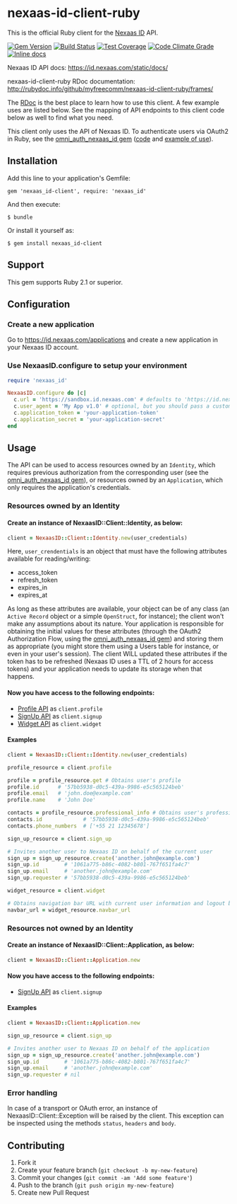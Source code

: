 # nexaas-id-client-ruby

This is the official Ruby client for the [Nexaas ID](https://id.nexaas.com) API.

[![Gem Version](https://badge.fury.io/rb/nexaas-id-client.png)](https://rubygems.org/gems/nexaas-id-client)
[![Build Status](https://travis-ci.org/myfreecomm/nexaas-id-client-ruby.png?branch=master)](https://travis-ci.org/myfreecomm/nexaas-id-client-ruby)
[![Test Coverage](https://coveralls.io/repos/myfreecomm/nexaas-id-client-ruby/badge.png?branch=master)](https://coveralls.io/r/myfreecomm/nexaas-id-client-ruby)
[![Code Climate Grade](https://codeclimate.com/github/myfreecomm/nexaas-id-client-ruby.png)](https://codeclimate.com/github/myfreecomm/nexaas-id-client-ruby)
[![Inline docs](http://inch-ci.org/github/myfreecomm/nexaas-id-client-ruby.svg)](http://inch-ci.org/github/myfreecomm/nexaas-id-client-ruby)

Nexaas ID API docs: https://id.nexaas.com/static/docs/

nexaas-id-client-ruby RDoc documentation: http://rubydoc.info/github/myfreecomm/nexaas-id-client-ruby/frames/

The [RDoc](http://rubydoc.info/github/myfreecomm/nexaas-id-client-ruby/frames/) is the best place to learn how to use this client. A few example uses are listed below. See the mapping of API endpoints to this client code below as well to find what you need.

This client only uses the API of Nexaas ID. To authenticate users via OAuth2 in Ruby, see the [omni_auth_nexaas_id gem](https://rubygems.org/gems/omni_auth_nexaas_id) ([code](https://github.com/myfreecomm/omniauth-nexaas_id) and [example of use](https://github.com/myfreecomm/nexaas-id-demo-apps)).

## Installation

Add this line to your application's Gemfile:

    gem 'nexaas_id-client', require: 'nexaas_id'

And then execute:

    $ bundle

Or install it yourself as:

    $ gem install nexaas_id-client

## Support

This gem supports Ruby 2.1 or superior.

## Configuration

### Create a new application

Go to https://id.nexaas.com/applications and create a new application in your Nexaas ID account.

### Use NexaasID.configure to setup your environment

```ruby
require 'nexaas_id'

NexaasID.configure do |c|
  c.url = 'https://sandbox.id.nexaas.com' # defaults to 'https://id.nexaas.com' if omitted
  c.user_agent = 'My App v1.0' # optional, but you should pass a custom user-agent identifying your app
  c.application_token = 'your-application-token'
  c.application_secret = 'your-application-secret'
end
```

## Usage

The API can be used to access resources owned by an `Identity`, which requires previous authorization from the
corresponding user (see the [omni_auth_nexaas_id gem](https://rubygems.org/gems/omni_auth_nexaas_id)),
or resources owned by an `Application`, which only requires the application's credentials.

### Resources owned by an Identity

#### Create an instance of NexaasID::Client::Identity, as below:

```ruby
client = NexaasID::Client::Identity.new(user_credentials)
```

Here, `user_crendentials` is an object that must have the following attributes available for reading/writing:
* access_token
* refresh_token
* expires_in
* expires_at

As long as these attributes are available, your object can be of any class (an `Active Record` object or a
simple `OpenStruct`, for instance); the client won't make any assumptions about its nature. Your application is responsible
for obtaining the initial values for these attributes (through the OAuth2 Authorization Flow, using the
[omni_auth_nexaas_id gem](https://rubygems.org/gems/omni_auth_nexaas_id])) and storing them as appropriate
(you might store them using a Users table for instance, or even in your user's session). The client WILL updated these
attributes if the token has to be refreshed (Nexaas ID uses a TTL of 2 hours for access tokens) and your application
needs to update its storage when that happens.

#### Now you have access to the following endpoints:

* [Profile API](https://docs.id.nexaas.com/api/profile-data-routes) as `client.profile`
* [SignUp API](https://docs.id.nexaas.com/api/invitation) as `client.signup`
* [Widget API](https://docs.id.nexaas.com/api/widget) as `client.widget`

#### Examples

```ruby
client = NexaasID::Client::Identity.new(user_credentials)

profile_resource = client.profile

profile = profile_resource.get # Obtains user's profile
profile.id      # '57bb5938-d0c5-439a-9986-e5c565124beb'
profile.email   # 'john.doe@example.com'
profile.name    # 'John Doe'

contacts = profile_resource.professional_info # Obtains user's professional information
contacts.id             # '57bb5938-d0c5-439a-9986-e5c565124beb'
contacts.phone_numbers  # ['+55 21 12345678']

sign_up_resource = client.sign_up

# Invites another user to Nexaas ID on behalf of the current user
sign_up = sign_up_resource.create('another.john@example.com')
sign_up.id        # '1061a775-b86c-4082-b801-767f651fa4c7'
sign_up.email     # 'another.john@example.com'
sign_up.requester # '57bb5938-d0c5-439a-9986-e5c565124beb'

widget_resource = client.widget

# Obtains navigation bar URL with current user information and logout button
navbar_url = widget_resource.navbar_url
```

### Resources not owned by an Identity

#### Create an instance of NexaasID::Client::Application, as below:

```ruby
client = NexaasID::Client::Application.new
```

#### Now you have access to the following endpoints:

* [SignUp API](https://docs.id.nexaas.com/api/invitation) as `client.signup`

#### Examples

```ruby
client = NexaasID::Client::Application.new

sign_up_resource = client.sign_up

# Invites another user to Nexaas ID on behalf of the application
sign_up = sign_up_resource.create('another.john@example.com')
sign_up.id        # '1061a775-b86c-4082-b801-767f651fa4c7'
sign_up.email     # 'another.john@example.com'
sign_up.requester # nil
```

### Error handling

In case of a transport or OAuth error, an instance of NexaasID::Client::Exception will be raised by the client.
This exception can be inspected using the methods `status`, `headers` and `body`.

## Contributing

1. Fork it
2. Create your feature branch (`git checkout -b my-new-feature`)
3. Commit your changes (`git commit -am 'Add some feature'`)
4. Push to the branch (`git push origin my-new-feature`)
5. Create new Pull Request
